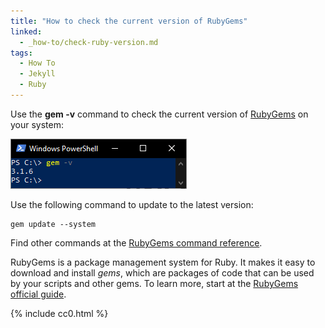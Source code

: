 ```yaml
---
title: "How to check the current version of RubyGems"
linked:
  - _how-to/check-ruby-version.md
tags:
  - How To
  - Jekyll
  - Ruby
---
```


Use the **gem -v** command to check the current version of [RubyGems](https://rubygems.org/) on your system:

![Screenshot of the gem -v command in PowerShell. The output of the command is 3.1.6](/assets/how-to/check-rubygems-version/gem-version-in-powershell.png)

Use the following command to update to the latest version:

    gem update --system

Find other commands at the [RubyGems command reference](https://guides.rubygems.org/command-reference/).

RubyGems is a package management system for Ruby. It makes it easy to download and install *gems*, which are packages of code that can be used by your scripts and other gems. To learn more, start at the [RubyGems official guide](https://guides.rubygems.org/).

{% include cc0.html %}

